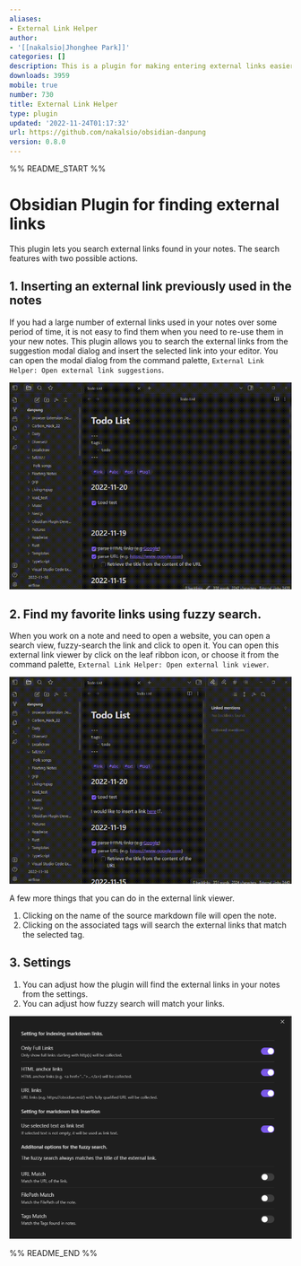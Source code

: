 ```yaml
---
aliases:
- External Link Helper
author:
- '[[nakalsio|Jhonghee Park]]'
categories: []
description: This is a plugin for making entering external links easier.
downloads: 3959
mobile: true
number: 730
title: External Link Helper
type: plugin
updated: '2022-11-24T01:17:32'
url: https://github.com/nakalsio/obsidian-danpung
version: 0.8.0
---
```


%% README_START %%

# Obsidian Plugin for finding external links

This plugin lets you search external links found in your notes. The search features with two possible actions.

## 1. Inserting an external link previously used in the notes

If you had a large number of external links used in your notes over some period of time, it is not easy to find them when you need to re-use them in your new notes. This plugin allows you to search the external links from the suggestion modal dialog and insert the selected link into your editor. You can open the modal dialog from the command palette, `External Link Helper: Open external link suggestions`.

![Insert external link demo](https://raw.githubusercontent.com/nakalsio/obsidian-danpung/HEAD/images/insert_link_demo.gif)

## 2. Find my favorite links using fuzzy search.

When you work on a note and need to open a website, you can open a search view, fuzzy-search the link and click to open it. You can open this external link viewer by click on the leaf ribbon icon, or choose it from the command palette, `External Link Helper: Open external link viewer`.

![Search and open external link demo](https://raw.githubusercontent.com/nakalsio/obsidian-danpung/HEAD/images/search_open_link_demo.gif)

A few more things that you can do in the external link viewer.

1. Clicking on the name of the source markdown file will open the note.
2. Clicking on the associated tags will search the external links that match the selected tag.

## 3. Settings

1. You can adjust how the plugin will find the external links in your notes from the settings.
2. You can adjust how fuzzy search will match your links.

![Settings](https://raw.githubusercontent.com/nakalsio/obsidian-danpung/HEAD/images/settings.png)


%% README_END %%